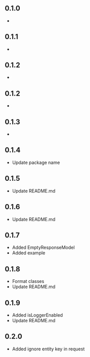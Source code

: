 ## 0.1.0

* 

## 0.1.1

* 

## 0.1.2

* 

## 0.1.2

* 

## 0.1.3

* 

## 0.1.4

* Update package name

## 0.1.5

* Update README.md

## 0.1.6

* Update README.md

## 0.1.7

* Added EmptyResponseModel
* Added example

## 0.1.8

* Format classes
* Update README.md

## 0.1.9

* Added isLoggerEnabled
* Update README.md

## 0.2.0

* Added ignore entity key in request
